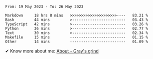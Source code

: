 <!--START_SECTION:waka-->

```text
From: 19 May 2023 - To: 26 May 2023

Markdown     18 hrs 8 mins   >>>>>>>>>>>>>>>>>>>>>----   83.21 %
Bash         44 mins         >------------------------   03.43 %
TypeScript   42 mins         >------------------------   03.26 %
Python       36 mins         >------------------------   02.77 %
Text         30 mins         >------------------------   02.34 %
Makefile     15 mins         -------------------------   01.15 %
Other        14 mins         -------------------------   01.09 %
```

<!--END_SECTION:waka-->

<!-- [![grayxu's github stats](https://github-readme-stats.vercel.app/api?username=grayxu&count_private=true&show_icons=true)](https://github.com/grayxu) -->

✔ Know more about me: [About - Gray's grind](https://www.grayxu.cn/)
